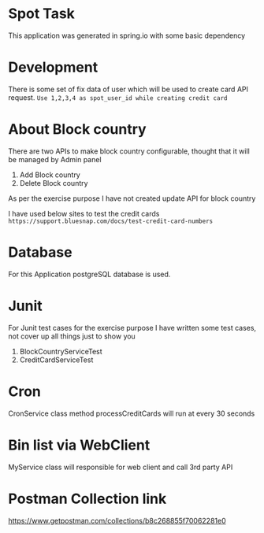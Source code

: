 # Spot Task

This application was generated in spring.io with some basic dependency

# Development

There is some set of fix data of user which will be used to 
create card API request.
``Use 1,2,3,4 as spot_user_id while creating credit card``

# About Block country
There are two APIs to make block country configurable, thought that it will be managed by Admin panel
1. Add Block country
2. Delete Block country

As per the exercise purpose I have not created update API for block country

I have used below sites to test the credit cards
`https://support.bluesnap.com/docs/test-credit-card-numbers`

# Database
For this Application postgreSQL database is used.

# Junit
For Junit test cases for the exercise purpose I have written some test cases, not cover up all things just to show you 
1. BlockCountryServiceTest
2. CreditCardServiceTest

# Cron
CronService class method processCreditCards will run at every 30 seconds

# Bin list via WebClient
MyService class will responsible for web client and call 3rd party API

# Postman Collection link
https://www.getpostman.com/collections/b8c268855f70062281e0